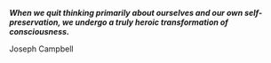 _**When we quit thinking primarily about ourselves and our own self-preservation, we undergo a truly heroic transformation of consciousness.**_

Joseph Campbell